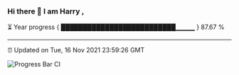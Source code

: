 ### Hi there 👋 I am Harry , 

⏳ Year progress { ██████████████████████████▁▁▁▁ } 87.67 %

---

⏰ Updated on Tue, 16 Nov 2021 23:59:26 GMT

![Progress Bar CI](https://github.com/duykhang68/duykhang68/workflows/Progress%20Bar%20CI/badge.svg)
